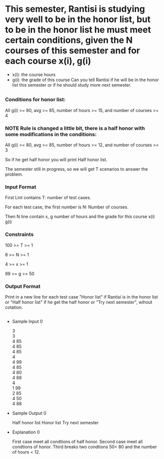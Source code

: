 # This semester, Rantisi is studying very well to be in the honor list, but to be in the honor list he must meet certain conditions, given the N courses of this semester and for each course x(i), g(i)
* x(i): the course hours
* g(i): the grade of this course Can you tell Rantisi if he will be in the honor list this semester or if he should study more next semester.

##

### Conditions for honor list:

All g(i) >= 80, avg >= 85, number of hours >= 15, and number of courses >= 4

### NOTE Rule is changed a little bit, there is a half honor with some modifications in the conditions:

All g(i) >= 80, avg >= 85, number of hours >= 12, and number of courses >= 3

So if he get half honor you will print Half honor list.

The semester still in progress, so we will get T scenarios to answer the problem.

### Input Format

First Lint contains T: number of test cases.

For each test case, the first number is N: Number of courses.

Then N line contain x, g number of hours and the grade for this course x(i) g(i)

### Constraints

100 >= T >= 1

8 >= N >= 1

4 >= x >= 1

99 >= g >= 50

### Output Format

Print in a new line for each test case "Honor list" if Rantisi is in the honor list or "Half honor list" if he get the half honor or "Try next semester", wihout cotation.

##

* Sample Input 0

  3\
  3\
  4 85\
  4 85\
  4 85\
  4\
  4 99\
  4 85\
  4 80\
  4 88\
  4\
  1 99\
  2 85\
  4 50\
  4 88

* Sample Output 0

  Half honor list
  Honor list
  Try next semester

* Explanation 0

  First case meet all condtions of half honor. Second case meet all condtions of honor. Third breaks two condtions 50< 80 and the number of hours < 12.
